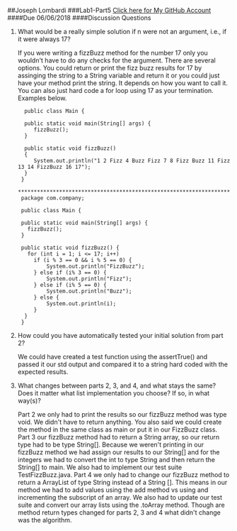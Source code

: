 ##Joseph Lombardi
###Lab1-Part5
[Click here for My GitHub Account](https://github.com/jmlombardi)
####Due 06/06/2018
####Discussion Questions



1. What would be a really simple solution if n were not an argument, i.e., if it were always 17?
	
	If you were writing a fizzBuzz method for the number 17 only you wouldn't have to do any checks for the argument. There are several options. You could return or print the fizz buzz results for 17 by assinging the string to a String variable and return it or you could just have your method print the string. It depends on how you want to call it. You can also just hard code a for loop using 17 as your termination. Examples below.

	

         public class Main {

         public static void main(String[] args) {
            fizzBuzz();
         }

         public static void fizzBuzz()
         {
            System.out.println("1 2 Fizz 4 Buzz Fizz 7 8 Fizz Buzz 11 Fizz 13 14 FizzBuzz 16 17");
         }   
        }
		**********************************************************************************************
        package com.company;

        public class Main {

        public static void main(String[] args) {
          fizzBuzz();
        }

        public static void fizzBuzz() {
          for (int i = 1; i <= 17; i++)
            if (i % 3 == 0 && i % 5 == 0) {
                System.out.println("FizzBuzz");
            } else if (i% 3 == 0) {
                System.out.println("Fizz");
            } else if (i% 5 == 0) {
                System.out.println("Buzz");
            } else {
                System.out.println(i);
            }
         }
        }

2. How could you have automatically tested your initial solution from part 2?
	
	We could have created a test function using the assertTrue() and passed it our std output and compared it to a string hard coded with the expected results.

3. What changes between parts 2, 3, and 4, and what stays the same? Does it matter what list implementation you choose? If so, in what way(s)?

	Part 2 we only had to print the results so our fizzBuzz method was type void. We didn't have to return anything. You also said we could create the method in the same class as main or put it in our FizzBuzz class. Part 3 our fizzBuzz method had to return a String array, so our return type had to be type String[]. Because we weren't printing in our fizzBuzz method we had assign our results to our String[] and for the integers we had to convert the int to type String and then return the String[] to main. We also had to implement our test suite TestFizzBuzz.java. Part 4 we only had to change our fizzBuzz method to return a ArrayList of type String instead of a String []. This means in our method we had to add values using the add method vs using and incrementing the subscript of an array. We also had to update our test suite and convert our array lists using the .toArray method. Though are method return types changed for parts 2, 3 and 4 what didn't change was the algorithm.